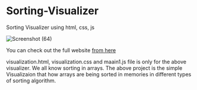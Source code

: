 # Sorting-Visualizer
Sorting Visualizer using html, css, js

![Screenshot (64)](https://user-images.githubusercontent.com/123149345/228559408-31a456dd-3e0c-4c5c-9a6d-6ab095701f44.png)

You can check out the full website [from here](https://sorting-visualizer-sd.netlify.app//)

visualization.html, visualization.css and maain1.js file is only for the above visualizer.
We all know sorting in arrays. The above project is the simple Visualizaion that how arrays are being sorted in memories in different types of sorting algorithm.
